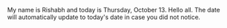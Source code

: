 My name is Rishabh and today is Thursday, October 13. Hello all. The date will automatically update to today's date in case you did not notice.
